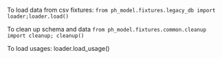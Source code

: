 To load data from csv fixtures:
```from ph_model.fixtures.legacy_db import loader;loader.load()``` 

To clean up schema and data
```from ph_model.fixtures.common.cleanup import cleanup; cleanup()```

To load usages: loader.load_usage()



